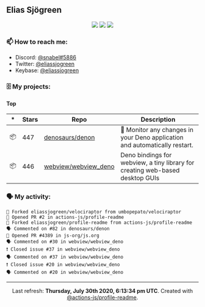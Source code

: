 ## Elias Sjögreen

<p align="center">
  <img src="https://img.shields.io/badge/🎂-dec. 2003-success" />
  <img src="https://img.shields.io/badge/🌎-Stockholm-informational" />
  <img src="https://img.shields.io/badge/👦-He/Him-informational" />
</p>

### 📫 How to reach me:

- Discord: [@snabel#5886](https://discord.com/users/267978757799673866)
- Twitter: [@eliassjogreen](https://twitter.com/eliassjogreen)
- Keybase: [@eliassjogreen](https://keybase.io/eliassjogreen)

### 🗄 My projects:

#### Top
|*|Stars|Repo|Description|
|---|---|---|---|
| 📦 | 447 | [denosaurs/denon](https://github.com/denosaurs/denon) | 👀 Monitor any changes in your Deno application and automatically restart. |
| 📦 | 446 | [webview/webview_deno](https://github.com/webview/webview_deno) | Deno bindings for webview, a tiny library for creating web-based desktop GUIs |

### 🗣 My activity:

```
🍴 Forked eliassjogreen/velociraptor from umbopepato/velociraptor
💪 Opened PR #2 in actions-js/profile-readme
🍴 Forked eliassjogreen/profile-readme from actions-js/profile-readme
🗣 Commented on #82 in denosaurs/denon
💪 Opened PR #4389 in js-org/js.org
🗣 Commented on #30 in webview/webview_deno
❗️ Closed issue #37 in webview/webview_deno
🗣 Commented on #37 in webview/webview_deno
❗️ Closed issue #20 in webview/webview_deno
🗣 Commented on #20 in webview/webview_deno
```

------------
<p align="center">Last refresh: <b>Thursday, July 30th 2020, 6:13:34 pm UTC</b>. Created with <a href=https://github.com/marketplace/actions/profile-readme>@actions-js/profile-readme</a>.</p>
